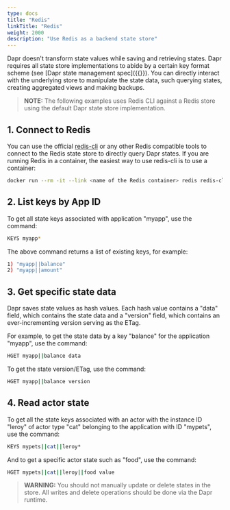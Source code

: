 ```yaml
---
type: docs
title: "Redis"
linkTitle: "Redis"
weight: 2000
description: "Use Redis as a backend state store"
---
```


Dapr doesn't transform state values while saving and retrieving states. Dapr requires all state store implementations to abide by a certain key format scheme (see [Dapr state management spec]({{<ref state_api.md>}}). You can directly interact with the underlying store to manipulate the state data, such querying states, creating aggregated views and making backups.

>**NOTE:** The following examples uses Redis CLI against a Redis store using the default Dapr state store implementation.

## 1. Connect to Redis

You can use the official [redis-cli](https://redis.io/topics/rediscli) or any other Redis compatible tools to connect to the Redis state store to directly query Dapr states. If you are running Redis in a container, the easiest way to use redis-cli is to use a container:

```bash
docker run --rm -it --link <name of the Redis container> redis redis-cli -h <name of the Redis container>
```

## 2. List keys by App ID

To get all state keys associated with application "myapp", use the command:

```bash
KEYS myapp*
```

The above command returns a list of existing keys, for example:

```bash
1) "myapp||balance"
2) "myapp||amount"
```

## 3. Get specific state data

Dapr saves state values as hash values. Each hash value contains a "data" field, which contains the state data and a "version" field, which contains an ever-incrementing version serving as the ETag.

For example, to get the state data by a key "balance" for the application "myapp", use the command:

```bash
HGET myapp||balance data
```

To get the state version/ETag, use the command:

```bash
HGET myapp||balance version
```

## 4. Read actor state

To get all the state keys associated with an actor with the instance ID "leroy" of actor type "cat" belonging to the application with ID "mypets", use the command:

```bash
KEYS mypets||cat||leroy*
```

And to get a specific actor state such as "food", use the command:

```bash
HGET mypets||cat||leroy||food value
```

> **WARNING:** You should not manually update or delete states in the store. All writes and delete operations should be done via the Dapr runtime.
